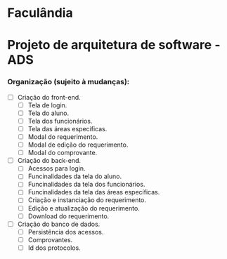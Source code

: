 # Faculândia
# Projeto de arquitetura de software - ADS

### Organização (sujeito à mudanças):

- [ ] Criação do front-end.
    - [ ] Tela de login.
    - [ ] Tela do aluno.
    - [ ] Tela dos funcionários.
    - [ ] Tela das áreas específicas.
    - [ ] Modal do requerimento.
    - [ ] Modal de edição do requerimento.
    - [ ] Modal do comprovante.
- [ ] Criação do back-end.
    - [ ] Acessos para login.
    - [ ] Funcinalidades da tela do aluno.
    - [ ] Funcinalidades da tela dos funcionários.
    - [ ] Funcinalidades da tela das áreas específicas.
    - [ ] Criação e instanciação do requerimento.
    - [ ] Edição e atualização do requerimento.
    - [ ] Download do requerimento.
- [ ] Criação do banco de dados.
    - [ ] Persistência dos acessos.
    - [ ] Comprovantes.
    - [ ] Id dos protocolos.
